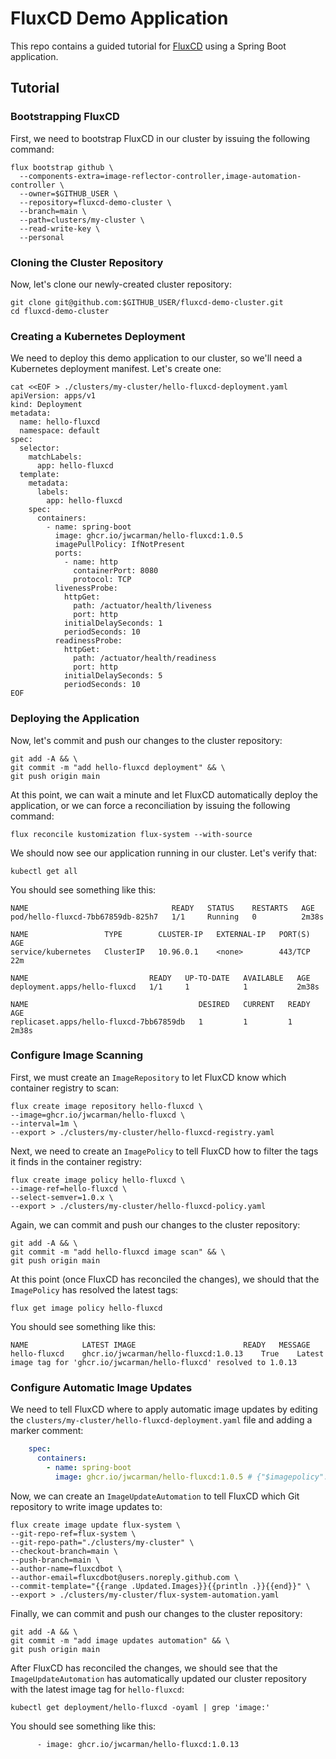 # FluxCD Demo Application

This repo contains a guided tutorial for [FluxCD](https://fluxcd.io/) using a Spring Boot application.

## Tutorial


### Bootstrapping FluxCD

First, we need to bootstrap FluxCD in our cluster by issuing the following command:

```shell
flux bootstrap github \
  --components-extra=image-reflector-controller,image-automation-controller \
  --owner=$GITHUB_USER \
  --repository=fluxcd-demo-cluster \
  --branch=main \
  --path=clusters/my-cluster \
  --read-write-key \
  --personal
```

### Cloning the Cluster Repository

Now, let's clone our newly-created cluster repository:

```shell
git clone git@github.com:$GITHUB_USER/fluxcd-demo-cluster.git
cd fluxcd-demo-cluster
```

### Creating a Kubernetes Deployment

We need to deploy this demo application to our cluster, so we'll need a Kubernetes deployment manifest. Let's create one:

```shell
cat <<EOF > ./clusters/my-cluster/hello-fluxcd-deployment.yaml
apiVersion: apps/v1
kind: Deployment
metadata:
  name: hello-fluxcd
  namespace: default
spec:
  selector:
    matchLabels:
      app: hello-fluxcd
  template:
    metadata:
      labels:
        app: hello-fluxcd
    spec:
      containers:
        - name: spring-boot
          image: ghcr.io/jwcarman/hello-fluxcd:1.0.5
          imagePullPolicy: IfNotPresent
          ports:
            - name: http
              containerPort: 8080
              protocol: TCP
          livenessProbe:
            httpGet:
              path: /actuator/health/liveness
              port: http
            initialDelaySeconds: 1
            periodSeconds: 10
          readinessProbe:
            httpGet:
              path: /actuator/health/readiness
              port: http
            initialDelaySeconds: 5
            periodSeconds: 10
EOF
```

### Deploying the Application

Now, let's commit and push our changes to the cluster repository:

```shell
git add -A && \
git commit -m "add hello-fluxcd deployment" && \
git push origin main
```

At this point, we can wait a minute and let FluxCD automatically deploy the application, or we can force a 
reconciliation by issuing the following command:

```shell
flux reconcile kustomization flux-system --with-source
```

We should now see our application running in our cluster. Let's verify that:

```shell
kubectl get all
```

You should see something like this:

```shell
NAME                                READY   STATUS    RESTARTS   AGE
pod/hello-fluxcd-7bb67859db-825h7   1/1     Running   0          2m38s

NAME                 TYPE        CLUSTER-IP   EXTERNAL-IP   PORT(S)   AGE
service/kubernetes   ClusterIP   10.96.0.1    <none>        443/TCP   22m

NAME                           READY   UP-TO-DATE   AVAILABLE   AGE
deployment.apps/hello-fluxcd   1/1     1            1           2m38s

NAME                                      DESIRED   CURRENT   READY   AGE
replicaset.apps/hello-fluxcd-7bb67859db   1         1         1       2m38s
```

### Configure Image Scanning

First, we must create an `ImageRepository` to let FluxCD know which container registry to scan:

```shell
flux create image repository hello-fluxcd \
--image=ghcr.io/jwcarman/hello-fluxcd \
--interval=1m \
--export > ./clusters/my-cluster/hello-fluxcd-registry.yaml
```

Next, we need to create an `ImagePolicy` to tell FluxCD how to filter the tags it finds in the container registry:

```shell
flux create image policy hello-fluxcd \
--image-ref=hello-fluxcd \
--select-semver=1.0.x \
--export > ./clusters/my-cluster/hello-fluxcd-policy.yaml
```

Again, we can commit and push our changes to the cluster repository:

```shell
git add -A && \
git commit -m "add hello-fluxcd image scan" && \
git push origin main
```

At this point (once FluxCD has reconciled the changes), we should that the `ImagePolicy` has resolved the latest tags:

```shell
flux get image policy hello-fluxcd
```

You should see something like this:

```shell
NAME        	LATEST IMAGE                       	READY	MESSAGE
hello-fluxcd	ghcr.io/jwcarman/hello-fluxcd:1.0.13	True 	Latest image tag for 'ghcr.io/jwcarman/hello-fluxcd' resolved to 1.0.13
```

### Configure Automatic Image Updates

We need to tell FluxCD where to apply automatic image updates by editing the 
`clusters/my-cluster/hello-fluxcd-deployment.yaml` file and adding a marker comment:

```yaml
    spec:
      containers:
        - name: spring-boot
          image: ghcr.io/jwcarman/hello-fluxcd:1.0.5 # {"$imagepolicy": "flux-system:hello-fluxcd"}
```

Now, we can create an `ImageUpdateAutomation` to tell FluxCD which Git repository to write image updates to:

```shell
flux create image update flux-system \
--git-repo-ref=flux-system \
--git-repo-path="./clusters/my-cluster" \
--checkout-branch=main \
--push-branch=main \
--author-name=fluxcdbot \
--author-email=fluxcdbot@users.noreply.github.com \
--commit-template="{{range .Updated.Images}}{{println .}}{{end}}" \
--export > ./clusters/my-cluster/flux-system-automation.yaml
```

Finally, we can commit and push our changes to the cluster repository:

```shell
git add -A && \
git commit -m "add image updates automation" && \
git push origin main
```

After FluxCD has reconciled the changes, we should see that the `ImageUpdateAutomation` has automatically updated our
cluster repository with the latest image tag for `hello-fluxcd`:

```shell
kubectl get deployment/hello-fluxcd -oyaml | grep 'image:'
```

You should see something like this:

```shell
      - image: ghcr.io/jwcarman/hello-fluxcd:1.0.13
```



